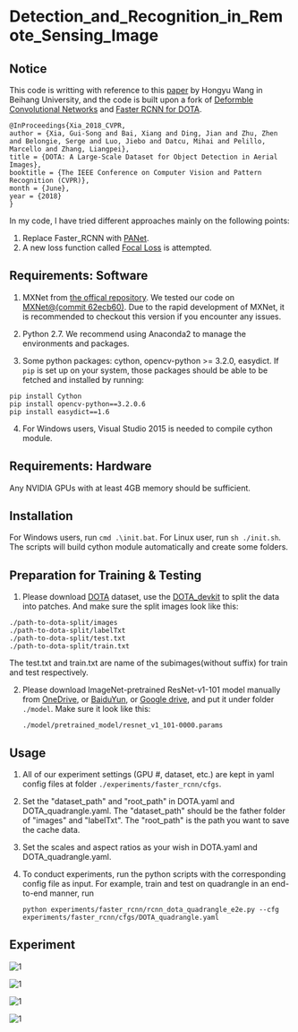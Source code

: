 # Detection_and_Recognition_in_Remote_Sensing_Image

## Notice 
This code is writting with reference to this [paper](https://arxiv.org/abs/1711.10398) by Hongyu Wang in Beihang University, and the code is built upon a fork of [Deformble Convolutional Networks](https://github.com/msracver/Deformable-ConvNets) and [Faster RCNN for DOTA](https://github.com/jessemelpolio/Faster_RCNN_for_DOTA).  

	@InProceedings{Xia_2018_CVPR,
	author = {Xia, Gui-Song and Bai, Xiang and Ding, Jian and Zhu, Zhen and Belongie, Serge and Luo, Jiebo and Datcu, Mihai and Pelillo, Marcello and Zhang, Liangpei},
	title = {DOTA: A Large-Scale Dataset for Object Detection in Aerial Images},
	booktitle = {The IEEE Conference on Computer Vision and Pattern Recognition (CVPR)},
	month = {June},
	year = {2018}
	}

In my code, I have tried different approaches mainly on the following points:  
1. Replace Faster_RCNN with [PANet](https://arxiv.org/abs/1803.01534).  
2. A new loss function called [Focal Loss](https://arxiv.org/abs/1708.02002) is attempted.    
 
## Requirements: Software

1. MXNet from [the offical repository](https://github.com/dmlc/mxnet). We tested our code on [MXNet@(commit 62ecb60)](https://github.com/dmlc/mxnet/tree/62ecb60). Due to the rapid development of MXNet, it is recommended to checkout this version if you encounter any issues. 

2. Python 2.7. We recommend using Anaconda2 to manage the environments and packages.

3. Some python packages: cython, opencv-python >= 3.2.0, easydict. If `pip` is set up on your system, those packages should be able to be fetched and installed by running:
```
pip install Cython
pip install opencv-python==3.2.0.6
pip install easydict==1.6
```
4. For Windows users, Visual Studio 2015 is needed to compile cython module.


## Requirements: Hardware

Any NVIDIA GPUs with at least 4GB memory should be sufficient. 

## Installation

For Windows users, run ``cmd .\init.bat``. For Linux user, run `sh ./init.sh`. The scripts will build cython module automatically and create some folders.

## Preparation for Training & Testing

<!-- For R-FCN/Faster R-CNN\: -->

1. Please download [DOTA](https://captain-whu.github.io/DOTA/dataset.html) dataset, use the [DOTA_devkit](https://github.com/CAPTAIN-WHU/DOTA_devkit) to split the data into patches. And make sure the split images look like this:
```
./path-to-dota-split/images
./path-to-dota-split/labelTxt
./path-to-dota-split/test.txt
./path-to-dota-split/train.txt
```
The test.txt and train.txt are name of the subimages(without suffix) for train and test respectively.


2. Please download ImageNet-pretrained ResNet-v1-101 model manually from [OneDrive](https://1drv.ms/u/s!Am-5JzdW2XHzhqMEtxf1Ciym8uZ8sg), or [BaiduYun](https://pan.baidu.com/s/1YuB5ib7O-Ori1ZpiGf8Egw#list/path=%2F), or [Google drive](https://drive.google.com/open?id=1b6P-UMaBBpMPlcgvc38dMToPAa_Gyu6F), and put it under folder `./model`. Make sure it look like this:
	```
	./model/pretrained_model/resnet_v1_101-0000.params
	```

## Usage

1. All of our experiment settings (GPU #, dataset, etc.) are kept in yaml config files at folder  `./experiments/faster_rcnn/cfgs`.

2. Set the "dataset_path" and "root_path" in DOTA.yaml and DOTA_quadrangle.yaml. The "dataset_path" should be the father folder of "images" and "labelTxt". The "root_path" is the path you want to save the cache data.

3. Set the scales and aspect ratios as your wish in DOTA.yaml and DOTA_quadrangle.yaml.

4. To conduct experiments, run the python scripts with the corresponding config file as input. For example, train and test on quadrangle in an end-to-end manner, run
    ```
	python experiments/faster_rcnn/rcnn_dota_quadrangle_e2e.py --cfg experiments/faster_rcnn/cfgs/DOTA_quadrangle.yaml
    ```
    <!-- A cache folder would be created automatically to save the model and the log under `output/rfcn_dcn_coco/`. -->

## Experiment
![1](http://m.qpic.cn/psb?/V13MmUWH1KBoey/*BFUf.2lJRfuUnCYSvvw4A.qWqoUMr04jdaXDLOl3hc!/b/dL8AAAAAAAAA&bo=AAQABAAAAAARBzA!&rf=viewer_4)  

![1](http://m.qpic.cn/psb?/V13MmUWH1KBoey/LPMnoc2CkeQeQZYHMXzAqjD9FbKFBRlsemughV2ZdBw!/b/dFIBAAAAAAAA&bo=AAQABAAAAAARJxA!&rf=viewer_4)  

![1](http://m.qpic.cn/psb?/V13MmUWH1KBoey/MVMMx6IaJq5rIdeJlHcIJFSr6vn4gha3LLHQKwpi4aY!/b/dL8AAAAAAAAA&bo=AAQABAAAAAARJxA!&rf=viewer_4)  

![1](http://m.qpic.cn/psb?/V13MmUWH1KBoey/6bqrWMFMDhft1BVVcJQoE8E6WH7xn0e0mq1283J0.7M!/b/dL8AAAAAAAAA&bo=VQMABAAAAAARF3I!&rf=viewer_4)
